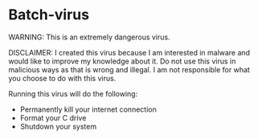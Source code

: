 # Batch-virus

WARNING: This is an extremely dangerous virus.

DISCLAIMER: I created this virus because I am interested in malware and would like to improve my knowledge about it. Do not use this virus in malicious ways as that is wrong and illegal. I am not responsible for what you choose to do with this virus.

Running this virus will do the following:
- Permanently kill your internet connection
- Format your C drive
- Shutdown your system

